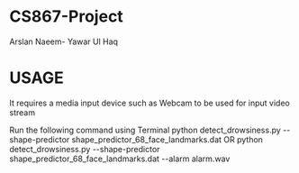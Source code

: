 # CS867-Project
Arslan Naeem- 
Yawar Ul Haq


# USAGE
It requires a media input device such as Webcam to be used for input video stream

Run the following command using Terminal
 python detect_drowsiness.py --shape-predictor shape_predictor_68_face_landmarks.dat
OR
 python detect_drowsiness.py --shape-predictor shape_predictor_68_face_landmarks.dat --alarm alarm.wav

